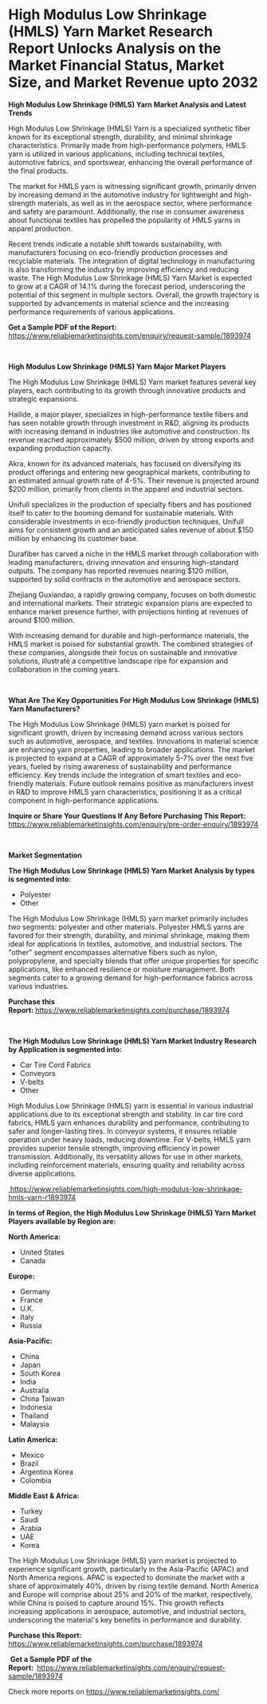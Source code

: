 <p><h1>High Modulus Low Shrinkage (HMLS) Yarn Market Research Report Unlocks Analysis on the Market Financial Status, Market Size, and Market Revenue upto 2032</h1></p><p><strong>High Modulus Low Shrinkage (HMLS) Yarn Market Analysis and Latest Trends</strong></p>
<p><p>High Modulus Low Shrinkage (HMLS) Yarn is a specialized synthetic fiber known for its exceptional strength, durability, and minimal shrinkage characteristics. Primarily made from high-performance polymers, HMLS yarn is utilized in various applications, including technical textiles, automotive fabrics, and sportswear, enhancing the overall performance of the final products. </p><p>The market for HMLS yarn is witnessing significant growth, primarily driven by increasing demand in the automotive industry for lightweight and high-strength materials, as well as in the aerospace sector, where performance and safety are paramount. Additionally, the rise in consumer awareness about functional textiles has propelled the popularity of HMLS yarns in apparel production.</p><p>Recent trends indicate a notable shift towards sustainability, with manufacturers focusing on eco-friendly production processes and recyclable materials. The integration of digital technology in manufacturing is also transforming the industry by improving efficiency and reducing waste. The High Modulus Low Shrinkage (HMLS) Yarn Market is expected to grow at a CAGR of 14.1% during the forecast period, underscoring the potential of this segment in multiple sectors. Overall, the growth trajectory is supported by advancements in material science and the increasing performance requirements of various applications.</p></p>
<p><strong>Get a Sample PDF of the Report:&nbsp;</strong> <a href="https://www.reliablemarketinsights.com/enquiry/request-sample/1893974?utm_campaign=2179&utm_medium=2&utm_source=Github&utm_content=ia&utm_term=03042025&utm_id=high-modulus-low-shrinkage-hmls-yarn">https://www.reliablemarketinsights.com/enquiry/request-sample/1893974</a></p>
<p>&nbsp;</p>
<p><strong>High Modulus Low Shrinkage (HMLS) Yarn Major Market Players</strong></p>
<p><p>The High Modulus Low Shrinkage (HMLS) Yarn market features several key players, each contributing to its growth through innovative products and strategic expansions. </p><p>Hailide, a major player, specializes in high-performance textile fibers and has seen notable growth through investment in R&D, aligning its products with increasing demand in industries like automotive and construction. Its revenue reached approximately $500 million, driven by strong exports and expanding production capacity.</p><p>Akra, known for its advanced materials, has focused on diversifying its product offerings and entering new geographical markets, contributing to an estimated annual growth rate of 4-5%. Their revenue is projected around $200 million, primarily from clients in the apparel and industrial sectors.</p><p>Unifull specializes in the production of specialty fibers and has positioned itself to cater to the booming demand for sustainable materials. With considerable investments in eco-friendly production techniques, Unifull aims for consistent growth and an anticipated sales revenue of about $150 million by enhancing its customer base.</p><p>Durafiber has carved a niche in the HMLS market through collaboration with leading manufacturers, driving innovation and ensuring high-standard outputs. The company has reported revenues nearing $120 million, supported by solid contracts in the automotive and aerospace sectors.</p><p>Zhejiang Guxiandao, a rapidly growing company, focuses on both domestic and international markets. Their strategic expansion plans are expected to enhance market presence further, with projections hinting at revenues of around $100 million.</p><p>With increasing demand for durable and high-performance materials, the HMLS market is poised for substantial growth. The combined strategies of these companies, alongside their focus on sustainable and innovative solutions, illustrate a competitive landscape ripe for expansion and collaboration in the coming years.</p></p>
<p>&nbsp;</p>
<p><strong>What Are The Key Opportunities For High Modulus Low Shrinkage (HMLS) Yarn Manufacturers?</strong></p>
<p><p>The High Modulus Low Shrinkage (HMLS) yarn market is poised for significant growth, driven by increasing demand across various sectors such as automotive, aerospace, and textiles. Innovations in material science are enhancing yarn properties, leading to broader applications. The market is projected to expand at a CAGR of approximately 5-7% over the next five years, fueled by rising awareness of sustainability and performance efficiency. Key trends include the integration of smart textiles and eco-friendly materials. Future outlook remains positive as manufacturers invest in R&D to improve HMLS yarn characteristics, positioning it as a critical component in high-performance applications.</p></p>
<p><strong>Inquire or Share Your Questions If Any Before Purchasing This Report:</strong> <a href="https://www.reliablemarketinsights.com/enquiry/pre-order-enquiry/1893974?utm_campaign=2179&utm_medium=2&utm_source=Github&utm_content=ia&utm_term=03042025&utm_id=high-modulus-low-shrinkage-hmls-yarn">https://www.reliablemarketinsights.com/enquiry/pre-order-enquiry/1893974</a></p>
<p>&nbsp;</p>
<p><strong>Market Segmentation</strong></p>
<p><strong>The High Modulus Low Shrinkage (HMLS) Yarn Market Analysis by types is segmented into:</strong></p>
<p><ul><li>Polyester</li><li>Other</li></ul></p>
<p><p>The High Modulus Low Shrinkage (HMLS) yarn market primarily includes two segments: polyester and other materials. Polyester HMLS yarns are favored for their strength, durability, and minimal shrinkage, making them ideal for applications in textiles, automotive, and industrial sectors. The "other" segment encompasses alternative fibers such as nylon, polypropylene, and specialty blends that offer unique properties for specific applications, like enhanced resilience or moisture management. Both segments cater to a growing demand for high-performance fabrics across various industries.</p></p>
<p><strong>Purchase this Report:&nbsp;</strong><a href="https://www.reliablemarketinsights.com/purchase/1893974?utm_campaign=2179&utm_medium=2&utm_source=Github&utm_content=ia&utm_term=03042025&utm_id=high-modulus-low-shrinkage-hmls-yarn">https://www.reliablemarketinsights.com/purchase/1893974</a></p>
<p>&nbsp;</p>
<p><strong>The High Modulus Low Shrinkage (HMLS) Yarn Market Industry Research by Application is segmented into:</strong></p>
<p><ul><li>Car Tire Cord Fabrics</li><li>Conveyors</li><li>V-belts</li><li>Other</li></ul></p>
<p><p>High Modulus Low Shrinkage (HMLS) yarn is essential in various industrial applications due to its exceptional strength and stability. In car tire cord fabrics, HMLS yarn enhances durability and performance, contributing to safer and longer-lasting tires. In conveyor systems, it ensures reliable operation under heavy loads, reducing downtime. For V-belts, HMLS yarn provides superior tensile strength, improving efficiency in power transmission. Additionally, its versatility allows for use in other markets, including reinforcement materials, ensuring quality and reliability across diverse applications.</p></p>
<p><a href="https://www.reliablemarketinsights.com/high-modulus-low-shrinkage-hmls-yarn-r1893974?utm_campaign=2179&utm_medium=2&utm_source=Github&utm_content=ia&utm_term=03042025&utm_id=high-modulus-low-shrinkage-hmls-yarn">&nbsp;https://www.reliablemarketinsights.com/high-modulus-low-shrinkage-hmls-yarn-r1893974</a></p>
<p><strong>In terms of Region, the High Modulus Low Shrinkage (HMLS) Yarn Market Players available by Region are:</strong></p>
<p>
    <p> <strong> North America: </strong>
        <ul>
            <li>United States</li>
            <li>Canada</li>
        </ul>
        </p> 
    <p> <strong> Europe: </strong>
        <ul>
            <li>Germany</li>
            <li>France</li>
            <li>U.K.</li>
            <li>Italy</li>
            <li>Russia</li>
        </ul>
        </p> 
    <p> <strong> Asia-Pacific: </strong>
        <ul>
            <li>China</li>
            <li>Japan</li>
            <li>South Korea</li>
            <li>India</li>
            <li>Australia</li>
            <li>China Taiwan</li>
            <li>Indonesia</li>
            <li>Thailand</li>
            <li>Malaysia</li>
        </ul>
        </p> 
    <p> <strong> Latin America: </strong>
        <ul>
            <li>Mexico</li>
            <li>Brazil</li>
            <li>Argentina Korea</li>
            <li>Colombia</li>
        </ul>
        </p> 
    <p> <strong> Middle East & Africa: </strong>
        <ul>
            <li>Turkey</li>
            <li>Saudi</li>
            <li>Arabia</li>
            <li>UAE</li>
            <li>Korea</li>
        </ul>
    </p>
    </p>
<p><p>The High Modulus Low Shrinkage (HMLS) yarn market is projected to experience significant growth, particularly in the Asia-Pacific (APAC) and North America regions. APAC is expected to dominate the market with a share of approximately 40%, driven by rising textile demand. North America and Europe will comprise about 25% and 20% of the market, respectively, while China is poised to capture around 15%. This growth reflects increasing applications in aerospace, automotive, and industrial sectors, underscoring the material's key benefits in performance and durability.</p></p>
<p><strong>Purchase this Report: </strong><a href="https://www.reliablemarketinsights.com/purchase/1893974?utm_campaign=2179&utm_medium=2&utm_source=Github&utm_content=ia&utm_term=03042025&utm_id=high-modulus-low-shrinkage-hmls-yarn">https://www.reliablemarketinsights.com/purchase/1893974</a></p>
<p>&nbsp;<strong>Get a Sample PDF of the Report:&nbsp;&nbsp;</strong><a href="https://www.reliablemarketinsights.com/enquiry/request-sample/1893974?utm_campaign=2179&utm_medium=2&utm_source=Github&utm_content=ia&utm_term=03042025&utm_id=high-modulus-low-shrinkage-hmls-yarn">https://www.reliablemarketinsights.com/enquiry/request-sample/1893974</a></p>
<p><strong></strong></p>
<p>Check more reports on <a href="https://www.reliablemarketinsights.com/?utm_campaign=2179&utm_medium=2&utm_source=Github&utm_content=ia&utm_term=03042025&utm_id=high-modulus-low-shrinkage-hmls-yarn">https://www.reliablemarketinsights.com/</a></p>